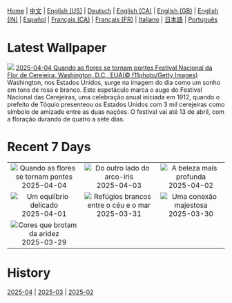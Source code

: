 [Home](../README.md) | [中文](zh-CN.md) | [English (US)](en-US.md) | [Deutsch](de-DE.md) | [English (CA)](en-CA.md) | [English (GB)](en-GB.md) | [English (IN)](en-IN.md) | [Español](es-ES.md) | [Français (CA)](fr-CA.md) | [Français (FR)](fr-FR.md) | [Italiano](it-IT.md) | [日本語](ja-JP.md) | [Português](pt-BR.md)

# Latest Wallpaper
![](https://www.bing.com/th?id=OHR.CherryBlossomDC_PT-BR6371827217_UHD.jpg)
[2025-04-04 Quando as flores se tornam pontes Festival Nacional da Flor de Cerejeira, Washington, D.C., EUA(© f11photo/Getty Images)](https://www.bing.com/th?id=OHR.CherryBlossomDC_PT-BR6371827217_UHD.jpg)
Washington, nos Estados Unidos, surge na imagem do dia como um sonho em tons de rosa e branco. Este espetáculo marca o auge do Festival Nacional das Cerejeiras, uma celebração anual iniciada em 1912, quando o prefeito de Tóquio presenteou os Estados Unidos com 3 mil cerejeiras como símbolo de amizade entre as duas nações. O festival vai até 13 de abril, com a floração durando de quatro a sete dias.

# Recent 7 Days
|  |  |  |
|:---:|:---:|:---:|
| ![](https://www.bing.com/th?id=OHR.CherryBlossomDC_PT-BR6371827217_400x240.jpg "Quando as flores se tornam pontes") 2025-04-04 | ![](https://www.bing.com/th?id=OHR.SaguaroRainbow_PT-BR3397933674_400x240.jpg "Do outro lado do arco-íris") 2025-04-03 | ![](https://www.bing.com/th?id=OHR.CanyonItaimbezinho_PT-BR4970821899_400x240.jpg "A beleza mais profunda") 2025-04-02 |
| ![](https://www.bing.com/th?id=OHR.TicanFrog_PT-BR2144380781_400x240.jpg "Um equiíbrio delicado") 2025-04-01 | ![](https://www.bing.com/th?id=OHR.ItalyOstuni_PT-BR1632629962_400x240.jpg "Refúgios brancos entre o céu e o mar") 2025-03-31 | ![](https://www.bing.com/th?id=OHR.SydneyHarbour_PT-BR9026745479_400x240.jpg "Uma conexão majestosa") 2025-03-30 |
| ![](https://www.bing.com/th?id=OHR.CarrizoBloom_PT-BR8458116464_400x240.jpg "Cores que brotam da aridez") 2025-03-29 |  |  |

# History
[2025-04](../archives/wallpaper/pt-BR/w_2025_04.md) | [2025-03](../archives/wallpaper/pt-BR/w_2025_03.md) | [2025-02](../archives/wallpaper/pt-BR/w_2025_02.md)

